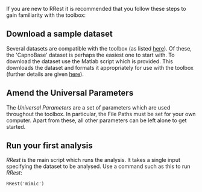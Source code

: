 If you are new to RRest it is recommended that you follow these steps to gain familiarity with the toolbox:

## Download a sample dataset
Several datasets are compatible with the toolbox (as listed [here](http://peterhcharlton.github.io/RRest/datasets.html)). Of these, the 'CapnoBase' dataset is perhaps the easiest one to start with. To download the dataset use the Matlab script which is provided. This downloads the dataset and formats it appropriately for use with the toolbox (further details are given [here](https://github.com/peterhcharlton/RRest/wiki/Input-Data)).

## Amend the Universal Parameters
The _Universal Parameters_ are a set of parameters which are used throughout the toolbox. In particular, the File Paths must be set for your own computer. Apart from these, all other parameters can be left alone to get started.

## Run your first analysis
_RRest_ is the main script which runs the analysis. It takes a single input specifying the dataset to be analysed. Use a command such as this to run _RRest_:

`RRest('mimic')`